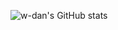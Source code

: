 ![w-dan's GitHub stats](https://github-readme-stats.vercel.app/api?username=w-dan&show_icons=true&theme=github_dark)
